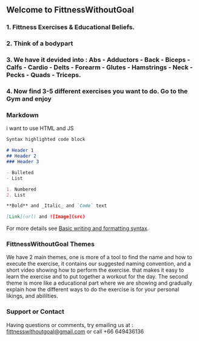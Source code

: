## Welcome to FittnessWithoutGoal

### 1. Fittness Exercises & Educational Beliefs.
### 2. Think of a bodypart
### 3. We have it devided into : Abs - Adductors - Back - Biceps - Calfs - Cardio - Delts - Forearm - Glutes - Hamstrings - Neck - Pecks - Quads - Triceps.
### 4. Now find 3-5 different exercises you want to do. Go to the Gym and enjoy


### Markdown

i want to use HTML and JS

```markdown
Syntax highlighted code block

# Header 1
## Header 2
### Header 3

- Bulleted
- List

1. Numbered
2. List

**Bold** and _Italic_ and `Code` text

[Link](url) and ![Image](src)
```

For more details see [Basic writing and formatting syntax](https://docs.github.com/en/github/writing-on-github/getting-started-with-writing-and-formatting-on-github/basic-writing-and-formatting-syntax).

### FittnessWithoutGoal Themes

We have 2 main themes, one is more of a tool to find the name and how to execute the exercise, it contains our suggested naming convention, and a short video showing how to perform the exercise. that makes it easy to learn the exercise and to put together a workout for the day.
The second theme is more like a educational part where we are showing and gradually explain how the different ways to do the exercise is for your personal likings, and abililties.

### Support or Contact

Having questions or comments, try emailing us at : fittnesswithoutgoal@gmail.com or call +66 649436136
